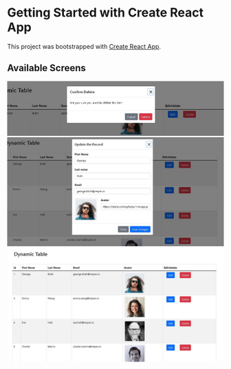 # Getting Started with Create React App

This project was bootstrapped with [Create React App](https://github.com/facebook/create-react-app).

## Available Screens

![alt text](deleteView.JPG)
![alt text](editView.JPG)
![alt text](tableView.JPG)
